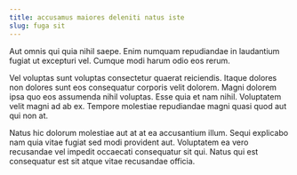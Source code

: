 ```yaml
---
title: accusamus maiores deleniti natus iste
slug: fuga sit
---
```


Aut omnis qui quia nihil saepe. Enim numquam repudiandae in laudantium fugiat ut excepturi vel. Cumque modi harum odio eos rerum.

Vel voluptas sunt voluptas consectetur quaerat reiciendis. Itaque dolores non dolores sunt eos consequatur corporis velit dolorem. Magni dolorem ipsa quo eos assumenda nihil voluptas. Esse quia et nam nihil. Voluptatem velit magni ad ab ex. Tempore molestiae repudiandae magni quasi quod aut qui non at.

Natus hic dolorum molestiae aut at at ea accusantium illum. Sequi explicabo nam quia vitae fugiat sed modi provident aut. Voluptatem ea vero recusandae vel impedit occaecati consequatur sit qui. Natus qui est consequatur est sit atque vitae recusandae officia.
